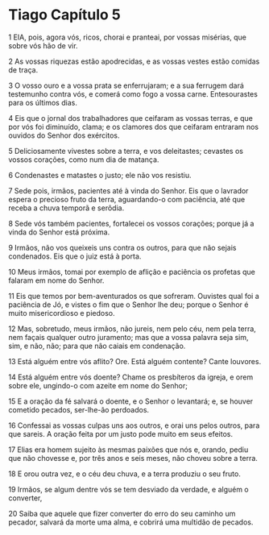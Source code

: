 # Tiago Capítulo 5

1	EIA, pois, agora vós, ricos, chorai e pranteai, por vossas misérias, que sobre vós hão de vir.

2	As vossas riquezas estão apodrecidas, e as vossas vestes estão comidas de traça.

3	O vosso ouro e a vossa prata se enferrujaram; e a sua ferrugem dará testemunho contra vós, e comerá como fogo a vossa carne. Entesourastes para os últimos dias.

4	Eis que o jornal dos trabalhadores que ceifaram as vossas terras, e que por vós foi diminuído, clama; e os clamores dos que ceifaram entraram nos ouvidos do Senhor dos exércitos.

5	Deliciosamente vivestes sobre a terra, e vos deleitastes; cevastes os vossos corações, como num dia de matança.

6	Condenastes e matastes o justo; ele não vos resistiu.

7	Sede pois, irmãos, pacientes até à vinda do Senhor. Eis que o lavrador espera o precioso fruto da terra, aguardando-o com paciência, até que receba a chuva temporã e serôdia.

8	Sede vós também pacientes, fortalecei os vossos corações; porque já a vinda do Senhor está próxima.

9	Irmãos, não vos queixeis uns contra os outros, para que não sejais condenados. Eis que o juiz está à porta.

10	Meus irmãos, tomai por exemplo de aflição e paciência os profetas que falaram em nome do Senhor.

11	Eis que temos por bem-aventurados os que sofreram. Ouvistes qual foi a paciência de Jó, e vistes o fim que o Senhor lhe deu; porque o Senhor é muito misericordioso e piedoso.

12	Mas, sobretudo, meus irmãos, não jureis, nem pelo céu, nem pela terra, nem façais qualquer outro juramento; mas que a vossa palavra seja sim, sim, e não, não; para que não caiais em condenação.

13	Está alguém entre vós aflito? Ore. Está alguém contente? Cante louvores.

14	Está alguém entre vós doente? Chame os presbíteros da igreja, e orem sobre ele, ungindo-o com azeite em nome do Senhor;

15	E a oração da fé salvará o doente, e o Senhor o levantará; e, se houver cometido pecados, ser-lhe-ão perdoados.

16	Confessai as vossas culpas uns aos outros, e orai uns pelos outros, para que sareis. A oração feita por um justo pode muito em seus efeitos.

17	Elias era homem sujeito às mesmas paixões que nós e, orando, pediu que não chovesse e, por três anos e seis meses, não choveu sobre a terra.

18	E orou outra vez, e o céu deu chuva, e a terra produziu o seu fruto.

19	Irmãos, se algum dentre vós se tem desviado da verdade, e alguém o converter,

20	Saiba que aquele que fizer converter do erro do seu caminho um pecador, salvará da morte uma alma, e cobrirá uma multidão de pecados.

